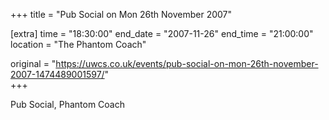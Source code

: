 +++
title = "Pub Social on Mon 26th November 2007"

[extra]
time = "18:30:00"
end_date = "2007-11-26"
end_time = "21:00:00"
location = "The Phantom Coach"

original = "https://uwcs.co.uk/events/pub-social-on-mon-26th-november-2007-1474489001597/"    
+++

Pub Social, Phantom Coach

